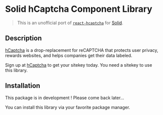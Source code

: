 # Solid hCaptcha Component Library

> This is an unofficial port of [`react-hcaptcha`](https://github.com/hCaptcha/react-hcaptcha) for [Solid](https://www.solidjs.com).

## Description

[hCaptcha](https://www.hcaptcha.com) is a drop-replacement for reCAPTCHA that protects user privacy, rewards websites, and helps companies get their data labeled.

Sign up at [hCaptcha](https://www.hcaptcha.com) to get your sitekey today. You need a sitekey to use this library.

## Installation

This package is in development ! Please come back later...

You can install this library via your favorite package manager.

<!-- ```bash
# NPM
npm install solid-hcaptcha --save

# Yarn
yarn add solid-hcaptcha

# PNPm
pnpm add solid-hcaptcha
``` -->

<!-- ### Usage -->